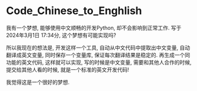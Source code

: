 # Code_Chinese_to_Enghlish
我有一个梦想, 能够使用中文顺畅的开发Python, 却不会影响到正常工作. 写于 2024年3月1日 17:34分, 这个梦想有可能实现吗?

所以我现在的想法是, 开发这样一个工具, 自动从中文代码中提取出中文变量, 自动翻译成英文变量, 同时保存一个变量库, 保证每次翻译结果是稳定的.
再生成一个同功能的英文代码, 这样就可以实现, 写的时候是中文变量, 需要和其他人合作的时候, 提交给其他人看的时候, 就是一个标准的英文开发代码!

我觉得这是一个很好的梦想.

